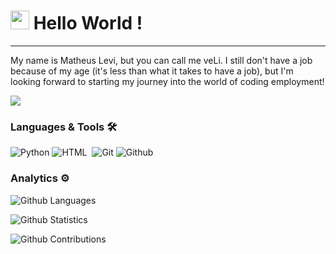 




<h1><img src="https://emojis.slackmojis.com/emojis/images/1531849430/4246/blob-sunglasses.gif?1531849430" width="30"/> Hello World ! </h1> <hr>

My name is Matheus Levi, but you can call me veLi. I still don't have a job because of my age (it's less than what it takes to have a job), but I'm looking forward to starting my journey into the world of coding employment!

![](http://estruyf-github.azurewebsites.net/api/VisitorHit?user=Mathesu-veLi&repo=Mathesu-veLi&countColorcountColor)

### Languages & Tools 🛠  
![Python](https://img.shields.io/badge/-Python-05122A?style=flat&color=green)&nbsp;![HTML](https://img.shields.io/badge/HTML-yellowgreen)&nbsp;
![Git](https://img.shields.io/badge/-Git-05122A?style=flat&color=gray)&nbsp;![Github](https://img.shields.io/badge/-Github-05122A?style=flat&color=gray)&nbsp;  


### Analytics ⚙️

![Github Languages](https://github-readme-stats.vercel.app/api/top-langs/?username=Mathesu-veLi&layout=compact&count_private=true)

![Github Statistics](https://github-readme-stats.vercel.app/api/?username=Mathesu-veLi&count_private=true&show_icons=true)

![Github Contributions](https://github-readme-streak-stats.herokuapp.com/?user=Mathesu-veLi&hide_border=true)
